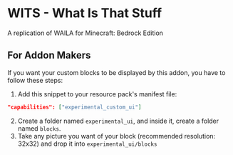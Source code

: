 # WITS - What Is That Stuff
A replication of WAILA for Minecraft: Bedrock Edition

## For Addon Makers
If you want your custom blocks to be displayed by this addon, you have to follow these steps:
1. Add this snippet to your resource pack's manifest file:
```json
"capabilities": ["experimental_custom_ui"]
```
2. Create a folder named `experimental_ui`, and inside it, create a folder named `blocks`.
3. Take any picture you want of your block (recommended resolution: 32x32) and drop it into `experimental_ui/blocks`

